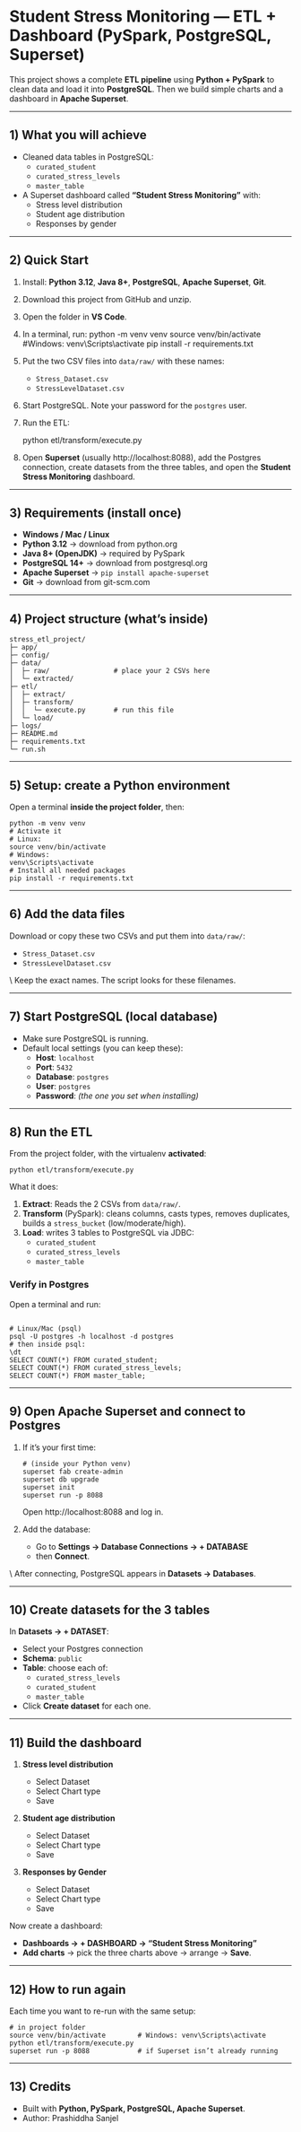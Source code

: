 # Student Stress Monitoring — ETL + Dashboard (PySpark, PostgreSQL, Superset)

This project shows a complete **ETL pipeline** using **Python + PySpark** to clean data and load it into **PostgreSQL**. Then we build simple charts and a dashboard in **Apache Superset**.

---

## 1) What you will achieve

- Cleaned data tables in PostgreSQL:
  - `curated_student`
  - `curated_stress_levels`
  - `master_table` 
- A Superset dashboard called **“Student Stress Monitoring”** with:
  - Stress level distribution
  - Student age distribution
  - Responses by gender

---

## 2) Quick Start

1. Install: **Python 3.12**, **Java 8+**, **PostgreSQL**, **Apache Superset**, **Git**.  
2. Download this project from GitHub and unzip.  
3. Open the folder in **VS Code**.
4. In a terminal, run:
   python -m venv venv
   source venv/bin/activate         #Windows: venv\Scripts\activate
   pip install -r requirements.txt

6. Put the two CSV files into `data/raw/` with these names:
   - `Stress_Dataset.csv`
   - `StressLevelDataset.csv`

7. Start PostgreSQL. Note your password for the `postgres` user.  
8. Run the ETL:
   
   python etl/transform/execute.py
   
9. Open **Superset** (usually http://localhost:8088), add the Postgres connection, create datasets from the three tables, and open the **Student Stress Monitoring** dashboard.

---

## 3) Requirements (install once)

- **Windows / Mac / Linux**
- **Python 3.12** → download from python.org
- **Java 8+ (OpenJDK)** → required by PySpark
- **PostgreSQL 14+** → download from postgresql.org
- **Apache Superset** → `pip install apache-superset`
- **Git** → download from git-scm.com

---

## 4) Project structure (what’s inside)

```
stress_etl_project/
├─ app/
├─ config/
├─ data/
│  ├─ raw/                # place your 2 CSVs here 
│  └─ extracted/
├─ etl/
│  ├─ extract/
│  ├─ transform/
│  │  └─ execute.py       # run this file
│  └─ load/
├─ logs/
├─ README.md
├─ requirements.txt
└─ run.sh                 

```

---

## 5) Setup: create a Python environment

Open a terminal **inside the project folder**, then:

```
python -m venv venv
# Activate it
# Linux:
source venv/bin/activate
# Windows:
venv\Scripts\activate
# Install all needed packages
pip install -r requirements.txt

```

---

## 6) Add the data files

Download or copy these two CSVs and put them into `data/raw/`:

- `Stress_Dataset.csv`
- `StressLevelDataset.csv`

 \\ Keep the exact names. The script looks for these filenames.

---

## 7) Start PostgreSQL (local database)

- Make sure PostgreSQL is running.
- Default local settings (you can keep these):
  - **Host**: `localhost`
  - **Port**: `5432`
  - **Database**: `postgres`
  - **User**: `postgres`
  - **Password**: *(the one you set when installing)*

---

## 8) Run the ETL

From the project folder, with the virtualenv **activated**:

```
python etl/transform/execute.py

```

What it does:
1. **Extract**: Reads the 2 CSVs from `data/raw/`.
2. **Transform** (PySpark): cleans columns, casts types, removes duplicates, builds a `stress_bucket` (low/moderate/high).
3. **Load**: writes 3 tables to PostgreSQL via JDBC:
   - `curated_student`
   - `curated_stress_levels`
   - `master_table`

### Verify in Postgres 
Open a terminal and run:

```

# Linux/Mac (psql)
psql -U postgres -h localhost -d postgres
# then inside psql:
\dt
SELECT COUNT(*) FROM curated_student;
SELECT COUNT(*) FROM curated_stress_levels;
SELECT COUNT(*) FROM master_table;

```

---

## 9) Open Apache Superset and connect to Postgres

1. If it’s your first time:
   ```
   # (inside your Python venv)
   superset fab create-admin
   superset db upgrade
   superset init
   superset run -p 8088

   ```
   Open http://localhost:8088 and log in.

2. Add the database:
   - Go to **Settings → Database Connections → + DATABASE**
   - then **Connect**.

  \\ After connecting, PostgreSQL appears in **Datasets → Databases**.

---

## 10) Create datasets for the 3 tables

In **Datasets → + DATASET**:
- Select your Postgres connection
- **Schema**: `public`
- **Table**: choose each of:
  - `curated_stress_levels`
  - `curated_student`
  - `master_table`
- Click **Create dataset** for each one.

---

## 11) Build the dashboard 

1) **Stress level distribution**  
   - Select Dataset 
   - Select Chart type
   - Save 

2) **Student age distribution**  
   - Select Dataset 
   - Select Chart type  
   - Save

3) **Responses by Gender**  
   - Select Dataset  
   - Select Chart type  
   - Save 

Now create a dashboard:
- **Dashboards → + DASHBOARD → “Student Stress Monitoring”**
- **Add charts** → pick the three charts above → arrange → **Save**.

---

## 12) How to run again 

Each time you want to re-run with the same setup:
```
# in project folder
source venv/bin/activate        # Windows: venv\Scripts\activate
python etl/transform/execute.py
superset run -p 8088            # if Superset isn’t already running

```

---

## 13) Credits

- Built with **Python, PySpark, PostgreSQL, Apache Superset**.
- Author: Prashiddha Sanjel 
